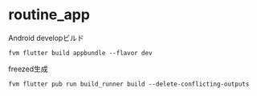 # routine_app

Android developビルド

``` shell
fvm flutter build appbundle --flavor dev
```

freezed生成

``` shell
fvm flutter pub run build_runner build --delete-conflicting-outputs
```